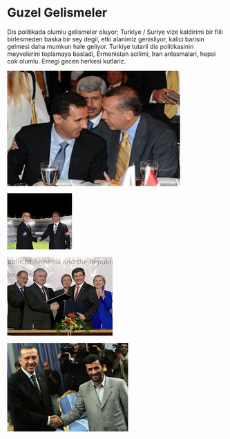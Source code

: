 # Guzel Gelismeler

Dis politikada olumlu gelismeler oluyor; Turkiye / Suriye vize
kaldirimi bir fiili birlesmeden baska bir sey degil, etki alanimiz
genisliyor, kalici barisin gelmesi daha mumkun hale geliyor. Turkiye
tutarli dis politikasinin meyvelerini toplamaya basladi, Ermenistan
acilimi, Iran anlasmalari, hepsi cok olumlu. Emegi gecen herkesi
kutlariz.

![](suriye-turkiye.jpg)

![](3A62262340BA604A9BAFFBCFb.jpg)

![](image5376255g.jpg)

![](erdogan_iran_0.jpg)
